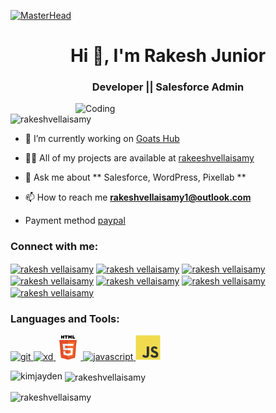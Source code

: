 [![MasterHead](https://visme.co/blog/wp-content/uploads/2019/10/animated-presentation-software-header.gif)]()

<h1 align="center">Hi 👋, I'm Rakesh Junior</h1>
<h3 align="center">Developer || Salesforce Admin</h3>
<img align="right" alt="Coding" width="400" src="https://miro.medium.com/max/680/0*7Q3yvSIv_t0ioJ-Z.gif"/>

<p align="left"> <img src="https://komarev.com/ghpvc/?username=rakeshvellaisamy&label=Profile%20views&color=0e75b6&style=flat" alt="rakeshvellaisamy" /> </p>

- 🔭 I’m currently working on [Goats Hub](http://www.goatshub.liveblog365.com)

- 👨‍💻 All of my projects are available at [rakeeshvellaisamy](https://github.com/rakeshvellaisamy)

- 💬 Ask me about ** Salesforce, WordPress, Pixellab **

- 📫 How to reach me **rakeshvellaisamy1@outlook.com**

- Payment method  [paypal](https://www.paypal.me/1rakeshvellaisamy)


<h3 align="left">Connect with me:</h3>
<p align="left">

<a href="https://www.linkedin.com/in/rakeshvellaisamy" target="blank"><img align="center" src="https://raw.githubusercontent.com/rahuldkjain/github-profile-readme-generator/master/src/images/icons/Social/linked-in-alt.svg" alt="rakesh vellaisamy" height="30" width="40" /></a>
<a href="https://www.facebook.com/rakeshvellaisamy" target="blank"><img align="center" src="https://upload.wikimedia.org/wikipedia/en/0/04/Facebook_f_logo_%282021%29.svg" alt="rakesh vellaisamy" height="30" width="40" /></a> <a href="https://www.salesforce.com/trailblazer/rakeshvellaisamy" target="blank"><img align="center" src="https://cdn.worldvectorlogo.com/logos/salesforce-2.svg" alt="rakesh vellaisamy" height="30" width="40" /></a> <a href="https://youtube.com/@rakeshvellaisamy" target="blank"><img align="center" src="https://upload.wikimedia.org/wikipedia/commons/7/72/YouTube_social_white_square_%282017%29.svg" alt="rakesh vellaisamy" height="30" width="40" /></a> <a href="https://t.me/rakeshvellaisamy" target="blank"><img align="center" src="https://upload.wikimedia.org/wikipedia/commons/8/82/Telegram_logo.svg" alt="rakesh vellaisamy" height="30" width="40" /></a> <a href="https://www.snapchat.com/add/rakeshvellasamy" target="blank"><img align="center" src="https://upload.wikimedia.org/wikipedia/commons/d/d6/Snapcode_barcode.svg" alt="rakesh vellaisamy" height="30" width="40" /></a> <a href="https://www.instagram.com/rakeshvellaisamy/" target="blank"><img align="center" src="https://upload.wikimedia.org/wikipedia/commons/e/e7/Instagram_logo_2016.svg" alt="rakesh vellaisamy" height="30" width="40" /></a>
</p>

<h3 align="left">Languages and Tools:</h3>
<p align="left"> </a> <a href="https://git-scm.com/" target="_blank" rel="noreferrer"> <img src="https://www.vectorlogo.zone/logos/git-scm/git-scm-icon.svg" alt="git" width="40" height="40"/>  </a> <a href="[https://www.salesforce.com/in]" target="_blank" rel="noreferrer"> <img src="https://cdn.worldvectorlogo.com/logos/salesforce-2.svg" alt="xd" width="40" height="40"/> </a> <a href="https://www.w3.org/html/" target="_blank" rel="noreferrer"> <img src="https://raw.githubusercontent.com/devicons/devicon/master/icons/html5/html5-original-wordmark.svg" alt="html5" width="40" height="40"/> </a> <a href="[https://developer.mozilla.org/en-US/docs/Web/JavaScript]" target="_blank" rel="noreferrer"> <img src="https://upload.wikimedia.org/wikipedia/commons/6/62/CSS3_logo.svg" alt="javascript" width="40" height="40"/> </a> <a href="https://developer.mozilla.org/en-US/docs/Web/JavaScript" target="_blank" rel="noreferrer"> <img src="https://raw.githubusercontent.com/devicons/devicon/master/icons/javascript/javascript-original.svg" alt="javascript" width="40" height="40"/> </a> </p>

<p><img align="left" src="https://github-readme-stats.vercel.app/api/top-langs?username=rakeshvellaisamy&show_icons=true&locale=en&layout=compact" alt="kimjayden" /></p>

<p>&nbsp;<img align="center" src="https://github-readme-stats.vercel.app/api?username=rakeshvellaisamy&show_icons=true&locale=en" alt="rakeshvellaisamy" /></p>

<p><img align="center" src="https://github-readme-streak-stats.herokuapp.com/?user=rakeshvellaisamy&" alt="rakeshvellaisamy" /></p>
